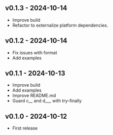 ## v0.1.3 - 2024-10-14
- Improve build
- Refactor to externalize platform dependencies.

## v0.1.2 - 2024-10-14
- Fix issues with format
- Add examples

## v0.1.1 - 2024-10-13
- Improve build
- Add examples
- Improve README.md
- Guard c__ and d___ with try-finally

## v0.1.0 - 2024-10-12
- First release
